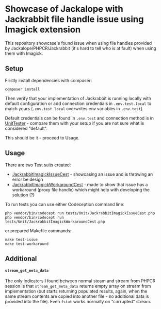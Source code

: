 # Showcase of Jackalope with Jackrabbit file handle issue using Imagick extension

This repository showcase's found issue when using file handles provided by Jackalope/PHPCR/Jackrabbit 
(it's hard to tell who is at fault) when using them with Imagick.

## Setup
Firstly install dependencies with composer:
```shell
composer install
```
Then verify that your implementation of Jackrabbit is running locally with default configuration or add connection 
credentials in `.env.test.local` to match yours (`.env.test.local` overwrites env variables in `.env.test`).

Default credentials can be found in `.env.test` and connection method is in [UnitTester](tests/Support/UnitTester.php) - 
compare them with your setup if you are not sure what is considered "default".

This should be it - proceed to Usage.

## Usage
There are two Test suits created:
- [JackrabbitImagickIssueCest](tests/Unit/JackrabbitImagickIssueCest.php) - showcasing an issue and is throwing an error be design
- [JackrabbitImagickWorkaroundCest](tests/Unit/JackrabbitImagickWorkaroundCest.php) - made to show that issue has a workaround (proxy file handle) which might help with developing the solution (?)

To run tests you can use either Codeception command line:
```shell
php vendor/bin/codecept run tests/Unit/JackrabbitImagickIssueCest.php
php vendor/bin/codecept run tests/Unit/JackrabbitImagickWorkaroundCest.php
```
or prepared Makefile commands:
```shell
make test-issue
make test-workaround
```

## Additional

#### `stream_get_meta_data`
The only indicators I found between normal steam and stream from PHPCR session is that `stream_get_meta_data` 
returns empty array on stream from implementation (but starts returning populated results, again, when the same stream 
contents are copied into another file - no additional data is provided into the file). Even `fstat` works normally on 
"corrupted" stream. 

